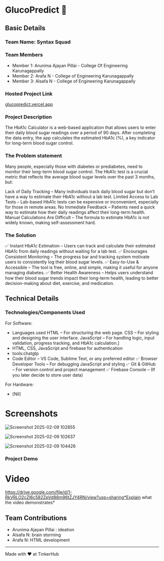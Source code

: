 # GlucoPredict 🎯

## Basic Details
### Team Name: Syntax Squad

### Team Members
- Member 1: Arunima Ajayan Pillai - College Of Engineering Karunagappally
- Member 2: Arafa N - College of Engineering Karunagappally
- Member 3: Alsafa N - College of Engineering Karunagappally

### Hosted Project Link
[glucopredict.vercel.app
](https://glucopredict.vercel.app/)

### Project Description
The HbA1c Calculator is a web-based application that allows users to enter their daily blood sugar readings over a period of 90 days. After completing the data entry, the app calculates the estimated HbA1c (%), a key indicator for long-term blood sugar control.

### The Problem statement
Many people, especially those with diabetes or prediabetes, need to monitor their long-term blood sugar control. The HbA1c test is a crucial metric that reflects the average blood sugar levels over the past 3 months, but:

Lack of Daily Tracking – Many individuals track daily blood sugar but don’t have a way to estimate their HbA1c without a lab test.
Limited Access to Lab Tests – Lab-based HbA1c tests can be expensive or inconvenient, especially for those in remote areas.
No Immediate Feedback – Patients need a quick way to estimate how their daily readings affect their long-term health.
Manual Calculations Are Difficult – The formula to estimate HbA1c is not widely known, making self-assessment hard.

### The Solution
✅ Instant HbA1c Estimation – Users can track and calculate their estimated HbA1c from daily readings without waiting for a lab test.
✅ Encourages Consistent Monitoring – The progress bar and tracking system motivate users to consistently log their blood sugar levels.
✅ Easy-to-Use & Accessible – The tool is free, online, and simple, making it useful for anyone managing diabetes.
✅ Better Health Awareness – Helps users understand how their blood sugar trends impact their long-term health, leading to better decision-making about diet, exercise, and medication.

## Technical Details
### Technologies/Components Used
For Software:
- Languages used
HTML – For structuring the web page.
CSS – For styling and designing the user interface.
JavaScript – For handling logic, input validation, progress tracking, and HbA1c calculation.]
- HTML, CSS, JavaScript and firebase for authentication
- tools:chatgtp
- Code Editor – VS Code, Sublime Text, or any preferred editor
✅ Browser Developer Tools – For debugging JavaScript and styling
✅ Git & GitHub – For version control and project management
✅ Firebase Console – (If you later decide to store user data)

For Hardware:
- [Nil]

# Screenshots
![Screenshot 2025-02-09 102855](https://github.com/user-attachments/assets/6a75f3ee-eb3b-4e32-823c-421374d732b0)

![Screenshot 2025-02-09 102637](https://github.com/user-attachments/assets/8d4b6d6c-8652-4772-a206-417494145bbf)

![Screenshot 2025-02-09 104426](https://github.com/user-attachments/assets/c8eedf9f-4d12-4e63-8a79-c6eef89b4608)

### Project Demo
# Video
https://drive.google.com/file/d/1-RkVRLO2cZl6c582ZpVd88m96tZJY4RN/view?usp=sharing*Explain what the video demonstrates*

## Team Contributions
- Arunima Ajayan Pillai : ideation
- Alsafa N: brain storming
- Arafa N: HTML development

---
Made with ❤️ at TinkerHub
